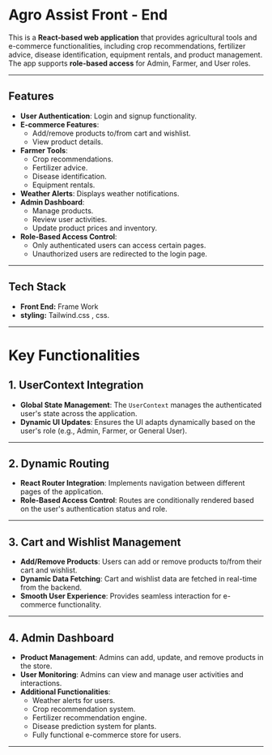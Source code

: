 # Agro Assist Front - End

This is a **React-based web application** that provides agricultural tools and e-commerce functionalities, including crop recommendations, fertilizer advice, disease identification, equipment rentals, and product management. The app supports **role-based access** for Admin, Farmer, and User roles.

---

## Features

- **User Authentication**: Login and signup functionality.
- **E-commerce Features**:
  - Add/remove products to/from cart and wishlist.
  - View product details.
- **Farmer Tools**:
  - Crop recommendations.
  - Fertilizer advice.
  - Disease identification.
  - Equipment rentals.
- **Weather Alerts**: Displays weather notifications.
- **Admin Dashboard**:
  - Manage products.
  - Review user activities.
  - Update product prices and inventory.
- **Role-Based Access Control**:
  - Only authenticated users can access certain pages.
  - Unauthorized users are redirected to the login page.

---

## Tech Stack

- **Front End:** Frame Work
- **styling:** Tailwind.css , css.
 
---
# Key Functionalities

## 1. UserContext Integration
- **Global State Management**: The `UserContext` manages the authenticated user's state across the application.
- **Dynamic UI Updates**: Ensures the UI adapts dynamically based on the user's role (e.g., Admin, Farmer, or General User).

---

## 2. Dynamic Routing
- **React Router Integration**: Implements navigation between different pages of the application.
- **Role-Based Access Control**: Routes are conditionally rendered based on the user's authentication status and role.

---

## 3. Cart and Wishlist Management
- **Add/Remove Products**: Users can add or remove products to/from their cart and wishlist.
- **Dynamic Data Fetching**: Cart and wishlist data are fetched in real-time from the backend.
- **Smooth User Experience**: Provides seamless interaction for e-commerce functionality.

---

## 4. Admin Dashboard
- **Product Management**: Admins can add, update, and remove products in the store.
- **User Monitoring**: Admins can view and manage user activities and interactions.
- **Additional Functionalities**:
  - Weather alerts for users.
  - Crop recommendation system.
  - Fertilizer recommendation engine.
  - Disease prediction system for plants.
  - Fully functional e-commerce store for users.

---






